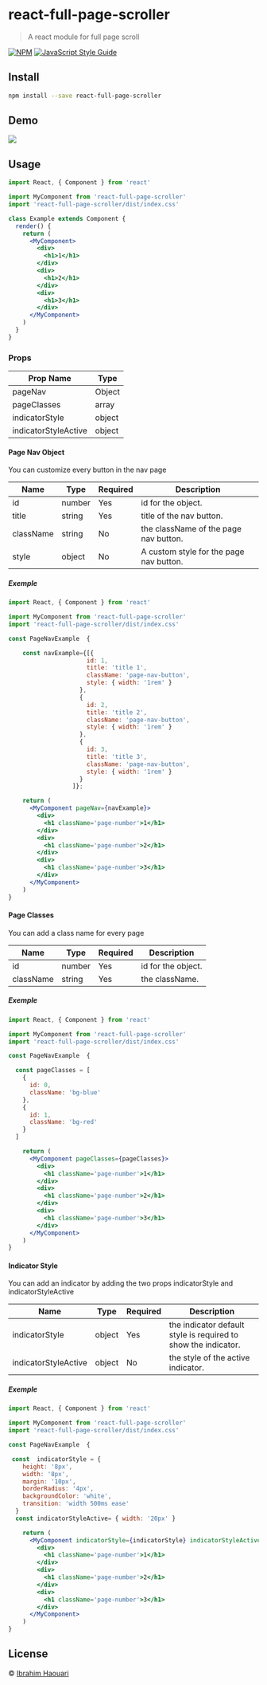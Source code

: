 # react-full-page-scroller

> A react module for full page scroll

[![NPM](https://img.shields.io/npm/v/react-full-page-scroller.svg)](https://www.npmjs.com/package/react-full-page-scroller) [![JavaScript Style Guide](https://img.shields.io/badge/code_style-standard-brightgreen.svg)](https://standardjs.com)

## Install

```bash
npm install --save react-full-page-scroller
```

## Demo

![](https://github.com/ibrahim-ih/react-full-page-scroller/tree/master/example/src/react-full-page-scroller.gif)

## Usage

```jsx
import React, { Component } from 'react'

import MyComponent from 'react-full-page-scroller'
import 'react-full-page-scroller/dist/index.css'

class Example extends Component {
  render() {
    return (
      <MyComponent>
        <div>
          <h1>1</h1>
        </div>
        <div>
          <h1>2</h1>
        </div>
        <div>
          <h1>3</h1>
        </div>
      </MyComponent>
    )
  }
}
```

### Props

| Prop Name            | Type   |
| -------------------- | ------ |
| pageNav              | Object |
| pageClasses          | array  |
| indicatorStyle       | object |
| indicatorStyleActive | object |

#### Page Nav Object

You can customize every button in the nav page

| Name      | Type   | Required | Description                             |
| --------- | ------ | -------- | --------------------------------------- |
| id        | number | Yes      | id for the object.                      |
| title     | string | Yes      | title of the nav button.                |
| className | string | No       | the className of the page nav button.   |
| style     | object | No       | A custom style for the page nav button. |

##### Exemple

```jsx
import React, { Component } from 'react'

import MyComponent from 'react-full-page-scroller'
import 'react-full-page-scroller/dist/index.css'

const PageNavExample  {

    const navExample={[{
                      id: 1,
                      title: 'title 1',
                      className: 'page-nav-button',
                      style: { width: '1rem' }
                    },
                    {
                      id: 2,
                      title: 'title 2',
                      className: 'page-nav-button',
                      style: { width: '1rem' }
                    },
                    {
                      id: 3,
                      title: 'title 3',
                      className: 'page-nav-button',
                      style: { width: '1rem' }
                    }
                  ]};

    return (
      <MyComponent pageNav={navExample}>
        <div>
          <h1 className='page-number'>1</h1>
        </div>
        <div>
          <h1 className='page-number'>2</h1>
        </div>
        <div>
          <h1 className='page-number'>3</h1>
        </div>
      </MyComponent>
    )
}
```

#### Page Classes

You can add a class name for every page

| Name      | Type   | Required | Description        |
| --------- | ------ | -------- | ------------------ |
| id        | number | Yes      | id for the object. |
| className | string | Yes      | the className.     |

##### Exemple

```jsx
import React, { Component } from 'react'

import MyComponent from 'react-full-page-scroller'
import 'react-full-page-scroller/dist/index.css'

const PageNavExample  {

  const pageClasses = [
    {
      id: 0,
      className: 'bg-blue'
    },
    {
      id: 1,
      className: 'bg-red'
    }
  ]

    return (
      <MyComponent pageClasses={pageClasses}>
        <div>
          <h1 className='page-number'>1</h1>
        </div>
        <div>
          <h1 className='page-number'>2</h1>
        </div>
        <div>
          <h1 className='page-number'>3</h1>
        </div>
      </MyComponent>
    )
}
```

#### Indicator Style

You can add an indicator by adding the two props indicatorStyle and indicatorStyleActive

| Name                 | Type   | Required | Description                                                    |
| -------------------- | ------ | -------- | -------------------------------------------------------------- |
| indicatorStyle       | object | Yes      | the indicator default style is required to show the indicator. |
| indicatorStyleActive | object | No       | the style of the active indicator.                             |

##### Exemple

```jsx
import React, { Component } from 'react'

import MyComponent from 'react-full-page-scroller'
import 'react-full-page-scroller/dist/index.css'

const PageNavExample  {

 const  indicatorStyle = {
    height: '8px',
    width: '8px',
    margin: '10px',
    borderRadius: '4px',
    backgroundColor: 'white',
    transition: 'width 500ms ease'
  }
  const indicatorStyleActive= { width: '20px' }

    return (
      <MyComponent indicatorStyle={indicatorStyle} indicatorStyleActive={indicatorStyleActive}>
        <div>
          <h1 className='page-number'>1</h1>
        </div>
        <div>
          <h1 className='page-number'>2</h1>
        </div>
        <div>
          <h1 className='page-number'>3</h1>
        </div>
      </MyComponent>
    )
}
```

## License

© [Ibrahim Haouari](https://github.com/Ibrahim-ih)
